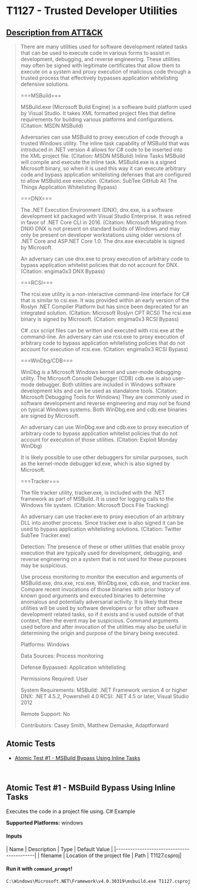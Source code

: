 # T1127 - Trusted Developer Utilities
## [Description from ATT&CK](https://attack.mitre.org/wiki/Technique/T1127)
<blockquote>There are many utilities used for software development related tasks that can be used to execute code in various forms to assist in development, debugging, and reverse engineering. These utilities may often be signed with legitimate certificates that allow them to execute on a system and proxy execution of malicious code through a trusted process that effectively bypasses application whitelisting defensive solutions.

===MSBuild===

MSBuild.exe (Microsoft Build Engine) is a software build platform used by Visual Studio. It takes XML formatted project files that define requirements for building various platforms and configurations. (Citation: MSDN MSBuild) 

Adversaries can use MSBuild to proxy execution of code through a trusted Windows utility. The inline task capability of MSBuild that was introduced in .NET version 4 allows for C# code to be inserted into the XML project file. (Citation: MSDN MSBuild) Inline Tasks MSBuild will compile and execute the inline task. MSBuild.exe is a signed Microsoft binary, so when it is used this way it can execute arbitrary code and bypass application whitelisting defenses that are configured to allow MSBuild.exe execution. (Citation: SubTee GitHub All The Things Application Whitelisting Bypass)

===DNX===

The .NET Execution Environment (DNX), dnx.exe, is a software development kit packaged with Visual Studio Enterprise. It was retired in favor of .NET Core CLI in 2016. (Citation: Microsoft Migrating from DNX) DNX is not present on standard builds of Windows and may only be present on developer workstations using older versions of .NET Core and ASP.NET Core 1.0. The dnx.exe executable is signed by Microsoft. 

An adversary can use dnx.exe to proxy execution of arbitrary code to bypass application whitelist policies that do not account for DNX. (Citation: engima0x3 DNX Bypass)

===RCSI===

The rcsi.exe utility is a non-interactive command-line interface for C# that is similar to csi.exe. It was provided within an early version of the Roslyn .NET Compiler Platform but has since been deprecated for an integrated solution. (Citation: Microsoft Roslyn CPT RCSI) The rcsi.exe binary is signed by Microsoft. (Citation: engima0x3 RCSI Bypass)

C# .csx script files can be written and executed with rcsi.exe at the command-line. An adversary can use rcsi.exe to proxy execution of arbitrary code to bypass application whitelisting policies that do not account for execution of rcsi.exe. (Citation: engima0x3 RCSI Bypass)

===WinDbg/CDB===

WinDbg is a Microsoft Windows kernel and user-mode debugging utility. The Microsoft Console Debugger (CDB) cdb.exe is also user-mode debugger. Both utilities are included in Windows software development kits and can be used as standalone tools. (Citation: Microsoft Debugging Tools for Windows) They are commonly used in software development and reverse engineering and may not be found on typical Windows systems. Both WinDbg.exe and cdb.exe binaries are signed by Microsoft.

An adversary can use WinDbg.exe and cdb.exe to proxy execution of arbitrary code to bypass application whitelist policies that do not account for execution of those utilities. (Citation: Exploit Monday WinDbg)

It is likely possible to use other debuggers for similar purposes, such as the kernel-mode debugger kd.exe, which is also signed by Microsoft.

===Tracker===

The file tracker utility, tracker.exe, is included with the .NET framework as part of MSBuild. It is used for logging calls to the Windows file system. (Citation: Microsoft Docs File Tracking)

An adversary can use tracker.exe to proxy execution of an arbitrary DLL into another process. Since tracker.exe is also signed it can be used to bypass application whitelisting solutions. (Citation: Twitter SubTee Tracker.exe)

Detection: The presence of these or other utilities that enable proxy execution that are typically used for development, debugging, and reverse engineering on a system that is not used for these purposes may be suspicious.

Use process monitoring to monitor the execution and arguments of MSBuild.exe, dnx.exe, rcsi.exe, WinDbg.exe, cdb.exe, and tracker.exe. Compare recent invocations of those binaries with prior history of known good arguments and executed binaries to determine anomalous and potentially adversarial activity. It is likely that these utilities will be used by software developers or for other software development related tasks, so if it exists and is used outside of that context, then the event may be suspicious. Command arguments used before and after invocation of the utilities may also be useful in determining the origin and purpose of the binary being executed.

Platforms: Windows

Data Sources: Process monitoring

Defense Bypassed: Application whitelisting

Permissions Required: User

System Requirements: MSBuild: .NET Framework version 4 or higher
DNX: .NET 4.5.2, Powershell 4.0
RCSI: .NET 4.5 or later, Visual Studio 2012

Remote Support: No

Contributors: Casey Smith, Matthew Demaske, Adaptforward</blockquote>

## Atomic Tests

- [Atomic Test #1 - MSBuild Bypass Using Inline Tasks](#atomic-test-1---msbuild-bypass-using-inline-tasks)


<br/>

## Atomic Test #1 - MSBuild Bypass Using Inline Tasks
Executes the code in a project file using. C# Example

**Supported Platforms:** windows


#### Inputs
| Name | Description | Type | Default Value | 
|-------------------------------------------|
    | filename | Location of the project file | Path | T1127.csproj|

#### Run it with `command_prompt`!
```
C:\Windows\Microsoft.NET\Framework\v4.0.30319\msbuild.exe T1127.csproj

```
<br/>
